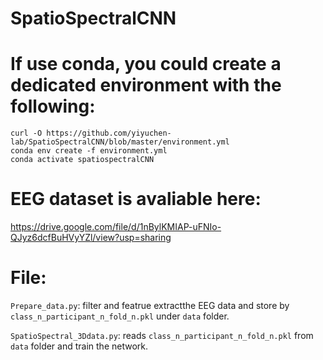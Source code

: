 # SpatioSpectralCNN

# If use conda, you could create a dedicated environment with the following:

```
curl -O https://github.com/yiyuchen-lab/SpatioSpectralCNN/blob/master/environment.yml
conda env create -f environment.yml
conda activate spatiospectralCNN
```



# EEG dataset is avaliable here:
https://drive.google.com/file/d/1nBylKMIAP-uFNIo-QJyz6dcfBuHVyYZl/view?usp=sharing


# File:

`Prepare_data.py`: 
filter and featrue extractthe EEG data and store by `class_n_participant_n_fold_n.pkl` under `data` folder.  

`SpatioSpectral_3Ddata.py`: 
reads `class_n_participant_n_fold_n.pkl` from `data` folder and train the network. 

